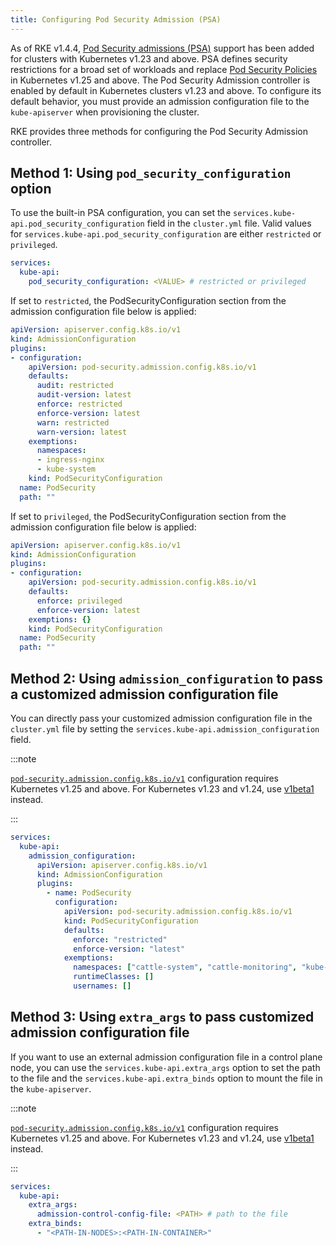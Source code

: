 ```yaml
---
title: Configuring Pod Security Admission (PSA)
---
```


As of RKE v1.4.4, [Pod Security admissions (PSA)](https://kubernetes.io/docs/concepts/security/pod-security-admission/) support has been added for clusters with Kubernetes v1.23 and above. PSA defines security restrictions for a broad set of workloads and replace [Pod Security Policies](https://kubernetes.io/docs/concepts/security/pod-security-policy/) in Kubernetes v1.25 and above. The Pod Security Admission controller is enabled by default in Kubernetes clusters v1.23 and above. To configure its default behavior, you must provide an admission configuration file to the `kube-apiserver` when provisioning the cluster.

RKE provides three methods for configuring the Pod Security Admission controller.

## Method 1: Using `pod_security_configuration` option

To use the built-in PSA configuration, you can set the `services.kube-api.pod_security_configuration` field in the `cluster.yml` file. Valid values for `services.kube-api.pod_security_configuration` are either `restricted` or `privileged`.

```yaml
services:
  kube-api:
    pod_security_configuration: <VALUE> # restricted or privileged
```

If set to `restricted`, the PodSecurityConfiguration section from the admission configuration file below is applied:

```yaml
apiVersion: apiserver.config.k8s.io/v1
kind: AdmissionConfiguration
plugins:
- configuration:
    apiVersion: pod-security.admission.config.k8s.io/v1
    defaults:
      audit: restricted
      audit-version: latest
      enforce: restricted
      enforce-version: latest
      warn: restricted
      warn-version: latest
    exemptions:
      namespaces:
      - ingress-nginx
      - kube-system
    kind: PodSecurityConfiguration
  name: PodSecurity
  path: ""
```

If set to `privileged`, the PodSecurityConfiguration section from the admission configuration file below is applied:

```yaml
apiVersion: apiserver.config.k8s.io/v1
kind: AdmissionConfiguration
plugins:
- configuration:
    apiVersion: pod-security.admission.config.k8s.io/v1
    defaults:
      enforce: privileged
      enforce-version: latest
    exemptions: {}
    kind: PodSecurityConfiguration
  name: PodSecurity
  path: ""
```

## Method 2: Using `admission_configuration` to pass a customized admission configuration file

You can directly pass your customized admission configuration file in the `cluster.yml` file by setting the `services.kube-api.admission_configuration` field.

:::note

[`pod-security.admission.config.k8s.io/v1`](https://kubernetes.io/docs/tasks/configure-pod-container/enforce-standards-admission-controller/) configuration requires Kubernetes v1.25 and above. For Kubernetes v1.23 and v1.24, use [v1beta1](https://v1-24.docs.kubernetes.io/docs/tasks/configure-pod-container/enforce-standards-admission-controller/) instead.

:::

```yaml
services:
  kube-api:
    admission_configuration:
      apiVersion: apiserver.config.k8s.io/v1
      kind: AdmissionConfiguration
      plugins:
        - name: PodSecurity
          configuration:
            apiVersion: pod-security.admission.config.k8s.io/v1
            kind: PodSecurityConfiguration
            defaults:
              enforce: "restricted"
              enforce-version: "latest"
            exemptions:
              namespaces: ["cattle-system", "cattle-monitoring", "kube-system"]
              runtimeClasses: []
              usernames: []
```

## Method 3:  Using `extra_args` to pass customized admission configuration file

If you want to use an external admission configuration file in a control plane node, you can use the `services.kube-api.extra_args` option to set the path to the file and the `services.kube-api.extra_binds` option to mount the file in the `kube-apiserver`.

:::note

[`pod-security.admission.config.k8s.io/v1`](https://kubernetes.io/docs/tasks/configure-pod-container/enforce-standards-admission-controller/) configuration requires Kubernetes v1.25 and above. For Kubernetes v1.23 and v1.24, use [v1beta1](https://v1-24.docs.kubernetes.io/docs/tasks/configure-pod-container/enforce-standards-admission-controller/) instead.

:::

```yaml
services:
  kube-api:
    extra_args:
      admission-control-config-file: <PATH> # path to the file
    extra_binds:
      - "<PATH-IN-NODES>:<PATH-IN-CONTAINER>"
```
